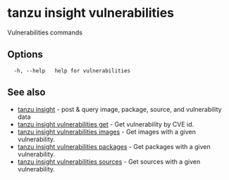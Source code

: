 # tanzu insight vulnerabilities

Vulnerabilities commands

## <a id='options'></a>Options

```console
  -h, --help   help for vulnerabilities
```

## <a id='see-also'></a>See also

* [tanzu insight](tanzu_insight.hbs.md)	 - post & query image, package, source, and vulnerability data
* [tanzu insight vulnerabilities get](tanzu_insight_vulnerabilities_get.hbs.md)	 - Get vulnerability by CVE id.
* [tanzu insight vulnerabilities images](tanzu_insight_vulnerabilities_images.hbs.md)	 - Get images with a given vulnerability.
* [tanzu insight vulnerabilities packages](tanzu_insight_vulnerabilities_packages.hbs.md)	 - Get packages with a given vulnerability.
* [tanzu insight vulnerabilities sources](tanzu_insight_vulnerabilities_sources.hbs.md)	 - Get sources with a given vulnerability.
